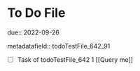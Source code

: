 # To Do File

due:: 2022-09-26

metadatafield:: todoTestFile_642_91

- [ ] Task of todoTestFile_642 1 [[Query me]]
